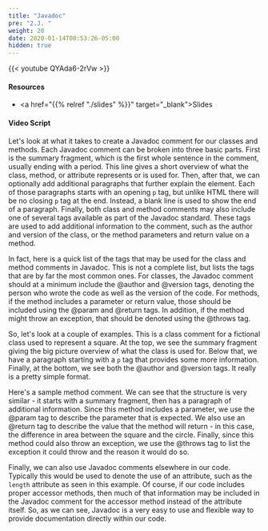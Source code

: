 ```yaml
---
title: "Javadoc"
pre: "2.J. "
weight: 20
date: 2020-01-14T00:53:26-05:00
hidden: true
---
```


{{< youtube QYAda6-2rVw   >}}

#### Resources

* <a href="{{% relref "./slides" %}}" target="_blank">Slides</a>

#### Video Script

Let's look at what it takes to create a Javadoc comment for our classes and methods. Each Javadoc comment can be broken into three basic parts. First is the summary fragment, which is the first whole sentence in the comment, usually ending with a period. This line gives a short overview of what the class, method, or attribute represents or is used for. Then, after that, we can optionally add additional paragraphs that further explain the element. Each of those paragraphs starts with an opening `p` tag, but unlike HTML there will be no closing `p` tag at the end. Instead, a blank line is used to show the end of a paragraph. Finally, both class and method comments may also include one of several tags available as part of the Javadoc standard. These tags are used to add additional information to the comment, such as the author and version of the class, or the method parameters and return value on a method.

In fact, here is a quick list of the tags that may be used for the class and method comments in Javadoc. This is not a complete list, but lists the tags that are by far the most common ones. For classes, the Javadoc comment should at a minimum include the @author and @version tags, denoting the person who wrote the code as well as the version of the code. For methods, if the method includes a parameter or return value, those should be included using the @param and @return tags. In addition, if the method might throw an exception, that should be denoted using the @throws tag. 

So, let's look at a couple of examples. This is a class comment for a fictional class used to represent a square. At the top, we see the summary fragment giving the big picture overview of what the class is used for. Below that, we have a paragraph starting with a `p` tag that provides some more information. Finally, at the bottom, we see both the @author and @version tags. It really is a pretty simple format.

Here's a sample method comment. We can see that the structure is very similar - it starts with a summary fragment, then has a paragraph of additional information. Since this method includes a parameter, we use the @param tag to describe the parameter that is expected. We also use an @return tag to describe the value that the method will return - in this case, the difference in area between the square and the circle. Finally, since this method could also throw an exception, we use the @throws tag to list the exception it could throw and the reason it would do so. 

Finally, we can also use Javadoc comments elsewhere in our code. Typically this would be used to denote the use of an attribute, such as the `length` attribute as seen in this example. Of course, if our code includes proper accessor methods, then much of that information may be included in the Javadoc comment for the accessor method instead of the attribute itself. So, as we can see, Javadoc is a very easy to use and flexible way to provide documentation directly within our code. 